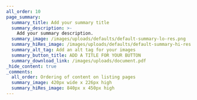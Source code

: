 ```yaml
---
all_order: 10
page_summary:
  summary_title: Add your summary title
  summary_description: >-
    Add your summary description.
  summary_image: /images/uploads/defaults/default-summary-lo-res.png
  summary_hiRes_image: /images/uploads/defaults/default-summary-hi-res.png
  summary_alt_tag: Add an alt tag for your images
  summary_button_title: ADD A TITLE FOR YOUR BUTTON
  summary_download_link: /images/uploads/document.pdf
_hide_content: true
_comments:
  all_order: Ordering of content on listing pages
  summary_image: 420px wide x 226px high
  summary_hiRes_image: 840px x 450px high
---
```

